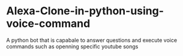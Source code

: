 # Alexa-Clone-in-python-using-voice-command
A python bot that is capabale to answer questions and execute voice commands such as openning specific youtube songs
